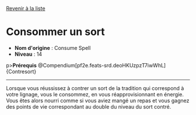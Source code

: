 [Revenir à la liste](..)

# Consommer un sort

 * **Nom d'origine** : Consume Spell
 * **Niveau** : 14


p><strong>Prérequis</strong> @Compendium[pf2e.feats-srd.deoHKUzpzT7iwWhL]{Contresort}</p>
<hr />
<p>Lorsque vous réussissez à contrer un sort de la tradition qui correspond à votre lignage, vous le consommez, en vous réapprovisionnant en énergie. Vous êtes alors nourri comme si vous aviez mangé un repas et vous gagnez des points de vie correspondant au double du niveau du sort contré.</p>